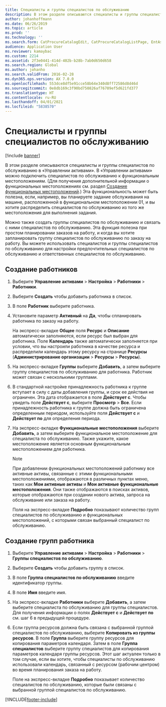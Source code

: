 ```yaml
---
title: Специалисты и группы специалистов по обслуживанию
description: В этом разделе описываются специалисты и группы специалистов по обслуживанию в «Управлении активами».
author: johanhoffmann
ms.date: 06/26/2019
ms.topic: article
ms.prod: ''
ms.technology: ''
ms.search.form: CatProcureCatalogEdit, CatProcureCatalogListPage, EntAssetWorkerGroupCopyFromResourceGroup, EntAssetWorkerGroup
audience: Application User
ms.reviewer: kamaybac
ms.custom: 2214
ms.assetid: 2f3e0441-414d-402b-b28b-7ab0d650d658
ms.search.region: Global
ms.author: johanho
ms.search.validFrom: 2016-02-28
ms.dyn365.ops.version: AX 7.0.0
ms.openlocfilehash: 553dce8df5e91cce58b64e340d8ff72586d8d46d
ms.sourcegitcommit: 0e8db169c3f90bd750826af76709ef5d621fd377
ms.translationtype: HT
ms.contentlocale: ru-RU
ms.lasthandoff: 04/01/2021
ms.locfileid: "5838570"
---
```

# <a name="maintenance-workers-and-worker-groups"></a>Специалисты и группы специалистов по обслуживанию

[!include [banner](../../includes/banner.md)]

 

В этом разделе описываются специалисты и группы специалистов по обслуживанию в «Управлении активами». В «Управлении активами» можно подключить специалистов по обслуживанию к функциональным местоположениям. (Для получения дополнительной информации о функциональных местоположениях см. раздел [Создание функциональных местоположений](../functional-locations/create-functional-locations.md).) Эта функциональность может быть полезна, если, например, вы планируете задание обслуживания на машине, расположенной в функциональном местоположении 01, и вы хотите распределить специалистов по обслуживанию из того же местоположения для выполнения задания.

Можно также создать группы специалистов по обслуживанию и связать с ними специалистов по обслуживанию. Эта функция полезна при простом планировании заказов на работу, и когда вы хотите запланировать группу специалистов по обслуживанию по заказу на работу. Вы можете использовать специалистов и группы специалистов по обслуживанию для настройки предпочтительных специалистов по обслуживанию и ответственных специалистов по обслуживанию. 


## <a name="create-workers"></a>Создание работников

1. Выберите **Управление активами** \> **Настройка** \> **Работники** \> **Работники**.
2. Выберите **Создать** чтобы добавить работника в список.
3. В поле **Работник** выберите работника.
4. Установите параметр **Активный** на **Да**, чтобы спланировать работника по заказу на работу.

    На экспресс-вкладке **Общее** поля **Ресурс** и **Описание** автоматически заполняются, если ресурс был выбран для работника. Поле **Календарь** также автоматически заполняется при условии, что вы настроили работника в качестве ресурса и распределили календарь этому ресурсу на странице **Ресурсы** (**Администрирование организации** \> **Ресурсы** \> **Ресурсы**).

5. На экспресс-вкладке **Группы** выберите **Добавить**, а затем выберите группу специалистов по обслуживанию для работника. Работник может связан с несколькими группами.
6. В стандартной настройке принадлежность работника к группе вступает в силу с даты добавления группы, и срок ее действия не ограничен. Эта дата отображается в поле **Действует с**. Чтобы увидеть поле **Действует с**, выберите **Просмотр** \> **Все**. Если принадлежность работника к группе должна быть ограничена определенным периодом, используйте поля **Действует с** и **Действует по** для определения периода.
7. На экспресс-вкладке **Функциональные местоположения** выберите **Добавить**, а затем выберите функциональное местоположение для специалиста по обслуживанию. Также укажите, какое местоположение является основным функциональным местоположением для работника.

    > [!NOTE]
    > При добавлении функциональных местоположений работнику все активные активы, связанные с этими функциональными местоположениями, отображаются в различных пунктах меню, таких как **Мои активные активы** и **Мои активные функциональные местоположения**. Они также отображаются в поисках активов, которые отображаются при создании нового актива, запроса на обслуживание или заказа на работу.

    Поля на экспресс-вкладке **Подробно** показывают количество групп специалистов по обслуживанию и функциональных местоположений, с которыми связан выбранный специалист по обслуживанию.

## <a name="create-worker-groups"></a>Создание групп работника

1. Выберите **Управление активами** \> **Настройка** \> **Работники** \> **Группы специалистов по обслуживанию**.
2. Выберите **Создать** чтобы добавить группу в список.
3. В поле **Группа специалистов по обслуживанию** введите идентификатор группы.
4. В поле **Имя** введите имя.
5. На экспресс-вкладке **Работники** выберите **Добавить**, а затем выберите специалиста по обслуживанию для группы специалистов. Для получения информации о полях **Действует с** и **Действует по** см. шаг 6 в предыдущей процедуре.
6. Если группа ресурсов должна быть связана с выбранной группой специалистов по обслуживанию, выберите **Копировать из группы ресурсов**. В поле **Группа** выберите группу ресурсов для копирования параметров календаря. Затем в поле **Группа специалистов** выберите группу специалистов для копирования параметров календаря группы ресурсов. Этот шаг актуален только в том случае, если вы хотите, чтобы специалисты по обслуживанию использовали календарь, связанный с ресурсом (рабочим центром) во время планирования заказа на работу.

    Поле на экспресс-вкладке **Подробно** показывает количество специалистов по обслуживанию, которые были связаны с выбранной группой специалистов по обслуживанию.


[!INCLUDE[footer-include](../../../includes/footer-banner.md)]